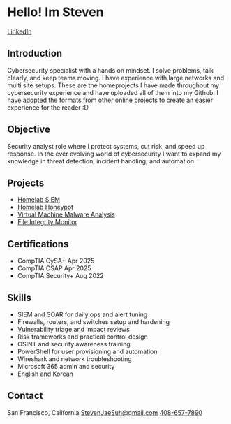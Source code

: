 # Hello! Im Steven

[LinkedIn](https://www.linkedin.com/in/stevenjaesuh/)

## Introduction

Cybersecurity specialist with a hands on mindset. I solve problems, talk clearly, and keep teams moving. I have experience with large networks and multi site setups.
These are the homeprojects I have made throughout my cybersecurity experience and have uploaded all of them into my Github. I have adopted the formats from other online projects to create an easier experience for the reader :D

## Objective

Security analyst role where I protect systems, cut risk, and speed up response. In the ever evolving world of cybersecurity I want to expand my knowledge in threat detection, incident handling, and automation.

## Projects
* [Homelab SIEM](https://github.com/stevghub/Homelab-SIEM)
* [Homelab Honeypot](https://github.com/stevghub/Homelab-Honeypot)
* [Virtual Machine Malware Analysis](https://github.com/stevghub/VM-Malware-Lab)
* [File Integrity Monitor](https://github.com/stevghub/File-Integrity-Monitor)

## Certifications

* CompTIA CySA+ Apr 2025
* CompTIA CSAP Apr 2025
* CompTIA Security+ Aug 2022

## Skills

* SIEM and SOAR for daily ops and alert tuning
* Firewalls, routers, and switches setup and hardening
* Vulnerability triage and impact reviews
* Risk frameworks and practical control design
* OSINT and security awareness training
* PowerShell for user provisioning and automation
* Wireshark and network troubleshooting
* Microsoft 365 admin and security
* English and Korean


## Contact

San Francisco, California
[StevenJaeSuh@gmail.com](mailto:StevenJaeSuh@gmail.com)
[408-657-7890](tel:+14086577890)
